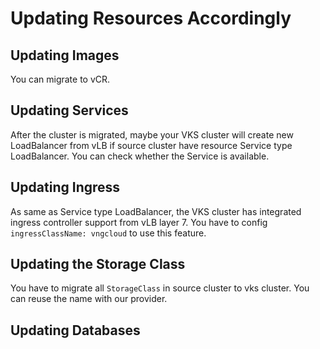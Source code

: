 # Updating Resources Accordingly

## Updating Images

You can migrate to vCR.

## Updating Services

After the cluster is migrated, maybe your VKS cluster will create new LoadBalancer from vLB if source cluster have resource Service type LoadBalancer. You can check whether the Service is available.

## Updating Ingress

As same as Service type LoadBalancer, the VKS cluster has integrated ingress controller support from vLB layer 7. You have to config `ingressClassName: vngcloud` to use this feature.

## Updating the Storage Class

You have to migrate all `StorageClass` in source cluster to vks cluster. You can reuse the name with our provider.

## Updating Databases
